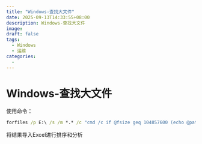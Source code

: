 ```yaml
---
title: "Windows-查找大文件"
date: 2025-09-13T14:33:55+08:00
description: Windows-查找大文件
image: 
draft: false
tags: 
  - Windows
  - 运维
categories: 
  - 
---
```


# Windows-查找大文件

使用命令：

```bat
forfiles /p E:\ /s /m *.* /c "cmd /c if @fsize geq 104857600 (echo @path @fsize)" > E:\big_files.txt
```

将结果导入Excel进行排序和分析

